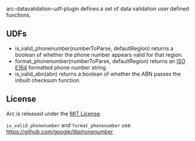 arc-datavalidation-udf-plugin defines a set of data validation user defined functions.

## UDFs

- is_valid_phonenumber(numberToParse, defaultRegion) returns a boolean of whether the phone number appears valid for that region.
- format_phonenumber(numberToParse, defaultRegion) returns an [ISO E164](https://en.wikipedia.org/wiki/E.164) formatted phone number string.
- is_valid_abn(abn) returns a boolean of whether the ABN passes the inbuilt checksum function.

## License

Arc is released under the [MIT License](https://opensource.org/licenses/MIT).

`is_valid_phonenumber` and `format_phonenumber` use https://github.com/google/libphonenumber